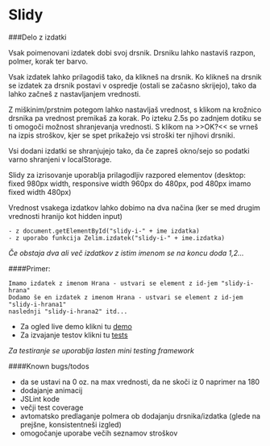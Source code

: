 Slidy
==

###Delo z izdatki

Vsak poimenovani izdatek dobi svoj drsnik.
Drsniku lahko nastaviš razpon, polmer, korak ter barvo.

Vsak izdatek lahko prilagodiš tako, da klikneš na drsnik. Ko klikneš na drsnik se izdatek za drsnik postavi v ospredje (ostali se začasno skrijejo), tako da lahko začneš z nastavljanjem vrednosti.

Z miškinim/prstnim potegom lahko nastavljaš vrednost, s klikom na krožnico drsnika pa vrednost premikaš za korak.
Po izteku 2.5s po zadnjem dotiku se ti omogoči možnost shranjevanja vrednosti. S klikom na >>OK?<< se vrneš na izpis stroškov, kjer se spet prikažejo vsi stroški ter njihovi drsniki.

Vsi dodani izdatki se shranjujejo tako, da če zapreš okno/sejo so podatki varno shranjeni v localStorage.

Slidy za izrisovanje uporablja prilagodljiv razpored elementov (desktop: fixed 980px width, responsive width 960px do 480px, pod 480px imamo fixed width 480px)

Vrednost vsakega izdatkov lahko dobimo na dva načina (ker se med drugim vrednosti hranijo kot hidden input)
```
- z document.getElementById("slidy-i-" + ime izdatka)
- z uporabo funkcija Zelim.izdatek("slidy-i-" + ime.izdatka)
```

*Če obstaja dva ali več izdatkov z istim imenom se na koncu doda 1,2...*

####Primer:
```
Imamo izdatek z imenom Hrana - ustvari se element z id-jem "slidy-i-hrana"
Dodamo še en izdatek z imenom Hrana - ustvari se element z id-jem "slidy-i-hrana1"
naslednji "slidy-i-hrana2" itd...
```


- Za ogled live demo klikni tu [demo]
- Za izvajanje testov klikni tu [tests]

[demo]:http://problematik.github.io/slidy/src
[tests]:http://problematik.github.io/slidy/tests

*Za testiranje se uporablja lasten mini testing framework*

####Known bugs/todos
- da se ustavi na 0 oz. na max vrednosti, da ne skoči iz 0 naprimer na 180
- dodajanje animacij
- JSLint kode
- večji test coverage
- avtomatsko predlaganje polmera ob dodajanju drsnika/izdatka (glede na prejšne, konsistentneši izgled)
- omogočanje uporabe večih seznamov stroškov
